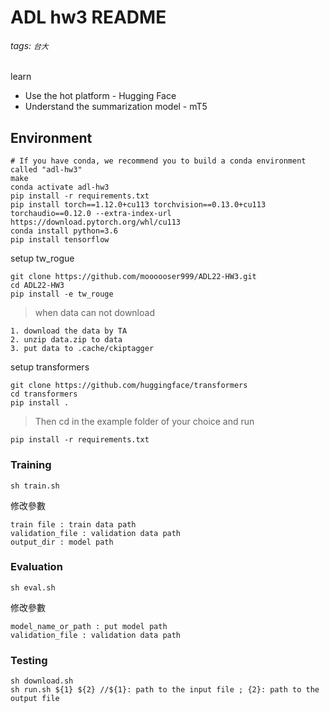 # ADL hw3 README
###### tags: `台大`

learn
* Use the hot platform - Hugging Face
* Understand the summarization model - mT5

## Environment
```
# If you have conda, we recommend you to build a conda environment called "adl-hw3"
make
conda activate adl-hw3
pip install -r requirements.txt
pip install torch==1.12.0+cu113 torchvision==0.13.0+cu113 torchaudio==0.12.0 --extra-index-url https://download.pytorch.org/whl/cu113
conda install python=3.6
pip install tensorflow
```


setup tw_rogue
```
git clone https://github.com/moooooser999/ADL22-HW3.git
cd ADL22-HW3
pip install -e tw_rouge
```
>when data can not download
```
1. download the data by TA
2. unzip data.zip to data
3. put data to .cache/ckiptagger
```


setup transformers
```
git clone https://github.com/huggingface/transformers
cd transformers
pip install .
```
>Then cd in the example folder of your choice and run
```
pip install -r requirements.txt
```

### Training
```
sh train.sh
```

修改參數
```
train file : train data path
validation_file : validation data path
output_dir : model path
```

### Evaluation
```
sh eval.sh
```

修改參數
```
model_name_or_path : put model path
validation_file : validation data path
```

### Testing
```
sh download.sh
sh run.sh ${1} ${2} //${1}: path to the input file ; {2}: path to the output file
```
